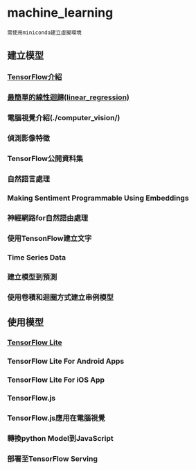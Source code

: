 # machine_learning

```
需使用miniconda建立虛擬環境
```

## 建立模型
### [TensorFlow介紹](./tensorFlow介紹)
### [最簡單的線性迴歸(linear_regression)](./linear_regression)
### 電腦視覺介紹(./computer_vision/)
### 偵測影像特徵
### TensorFlow公開資料集
### 自然語言處理
### Making Sentiment Programmable Using Embeddings
### 神經網路for自然語由處理
### 使用TensonFlow建立文字
### Time Series Data
### 建立模型到預測
### 使用卷積和迴圈方式建立串例模型

## 使用模型
### [TensorFlow Lite](./tensorFlow_Lite介紹)
### TensorFlow Lite For Android Apps
### TensorFlow Lite For iOS App
### TensorFlow.js
### TensorFlow.js應用在電腦視覺
### 轉換python Model到JavaScript
### 部署至TensorFlow Serving